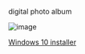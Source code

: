 digital photo album

![image](https://user-images.githubusercontent.com/53355129/99127101-1d98ab00-25cd-11eb-9532-c48e69a5d66e.png)

[Windows 10 installer](https://drive.google.com/file/d/1M-6IvsulFEOk6HbYa4iXDoJWCmzDeYv1/view?pli=1)
